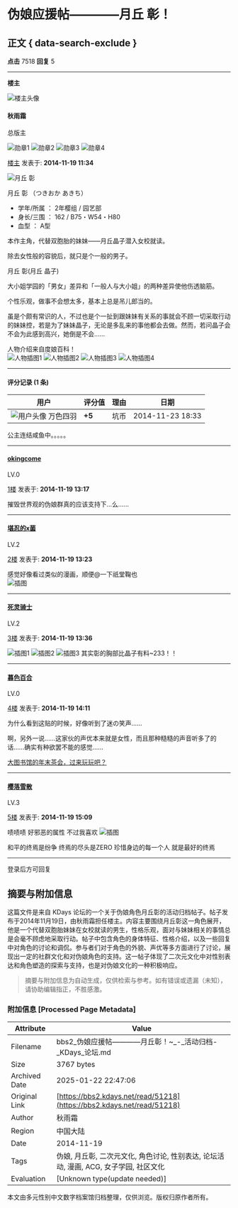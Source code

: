 # 伪娘应援帖————月丘 彰！

## 正文 { data-search-exclude }


**点击** 7518 **回复** 5

---

**楼主**

![楼主头像](https://avatar.ikdays.com/5/58591_1636543028.jpg)

#### 秋雨霜

总版主

![勋章1](https://nico.ikdays.com/medals/49b127101b282b59dca477de0512b1ac.gif)
![勋章2](https://nico.ikdays.com/medals/d3c9ed0bbfcb5aeb53c28e5fdedf27a8.gif)
![勋章3](https://nico.ikdays.com/medals/3940b2d73858bb44d3420c3afbab8b0d.gif)
![勋章4](https://nico.ikdays.com/medals/43_d3c293bc2a2a69b408dde993b4035e04.gif)

[楼主](javascript:;) 发表于: **2014-11-19 11:34**

![月丘 彰](https://nico.ikdays.com/Mon_1411/99_58591_806f907973196be.jpg)

月丘 彰 （つきおか あきち）

- 学年/所属 ： 2年樱组 / 园艺部 
- 身长/三围 ： 162 / B75・W54・H80
- 血型 ： A型

本作主角，代替双胞胎的妹妹——月丘晶子潜入女校就读。

除去女性般的容貌后，就只是个一般的男子。

月丘 彰(月丘 晶子)

大小姐学园的「男女」差异和「一般人与大小姐」的两种差异使他伤透脑筋。

个性乐观，做事不会想太多，基本上总是吊儿郎当的。

虽是个颇有常识的人，不过也是个一扯到跟妹妹有关系的事就会不顾一切采取行动的妹妹控，若是为了妹妹晶子，无论是多乱来的事他都会去做。然而，若问晶子会不会为此感到高兴，她倒是不会……

人物介绍来自度娘百科！  
![人物插图1](https://nico.ikdays.com/Mon_1411/99_58591_7491cc7c16f359c.png)
![人物插图2](https://nico.ikdays.com/Mon_1411/99_58591_290092b3de75b0a.jpg)
![人物插图3](https://nico.ikdays.com/Mon_1411/99_58591_e68b0d4703fa472.jpg)
![人物插图4](https://nico.ikdays.com/Mon_1411/99_58591_72a9e91511717bf.gif)

---

#### 评分记录 (1 条)

| 用户               | 评分值 | 理由          | 日期               |
|-------------------|--------|---------------|--------------------|
| ![用户头像](https://avatar.ikdays.com/36655.jpg!s) 万色四羽 | **+5** | 坑币         | 2014-11-23 18:33 |

公主连结咸鱼中。。。。。

---

#### [okingcome](https://kdays.net/user/profile?uid=79102)

LV.0

[1楼](javascript:;) 发表于: **2014-11-19 13:17**

摧毁世界观的伪娘群真的应该支持下...么......

---

#### [堪忍的x菌](https://kdays.net/user/profile?uid=23615)

LV.2

[2楼](javascript:;) 发表于: **2014-11-19 13:23**

感觉好像看过类似的漫画，顺便@一下祇堂鞠也  
![插图](http://kdays-net-static.smartgslb.com/days/attachment/Mon_1604/77_23615_8cde9132eba55b9.jpg)

---

#### [死灵骑士](https://kdays.net/user/profile?uid=4092)

LV.2

[3楼](javascript:;) 发表于: **2014-11-19 13:36**

![插图1](https://nico.ikdays.com/emotion/po/16.jpg) ![插图2](https://nico.ikdays.com/emotion/po/16.jpg) ![插图3](https://nico.ikdays.com/emotion/po/16.jpg) 其实彰的胸部比晶子有料~233！！

---

#### [暮色百合](https://kdays.net/user/profile?uid=78695)

LV.0

[4楼](javascript:;) 发表于: **2014-11-19 14:11**

为什么看到这贴的时候，好像听到了迷の笑声……

啊，另外一说……这家伙的声优本来就是女性，而且那种糙糙的声音听多了的话……确实有种欲罢不能的感觉……

[大图书馆的年末茶会，过来玩玩吧？](http://kdays.net/days/read.php?tid=51274)

---

#### [樱落雪散](https://kdays.net/user/profile?uid=69018)

LV.3

[5楼](javascript:;) 发表于: **2014-11-19 15:09**

啧啧啧 好邪恶的属性 不过我喜欢 ![插图](https://nico.ikdays.com/emotion/po/21.jpg)

和平的终焉是纷争 终焉的尽头是ZERO 珍惜身边的每一个人 就是最好的终焉

---

登录后方可回复
<!-- tcd_original_link https://bbs2.kdays.net/read/51218 -->


## 摘要与附加信息

<!-- tcd_abstract -->
这篇文件是来自 KDays 论坛的一个关于伪娘角色月丘彰的活动归档帖子。帖子发布于2014年11月19日，由秋雨霜担任楼主。内容主要围绕月丘彰这一角色展开，他是一个代替双胞胎妹妹在女校就读的男生，性格乐观，面对与妹妹相关的事情总是会毫不顾虑地采取行动。帖子中包含角色的身体特征、性格介绍，以及一些回复中对角色的讨论和调侃。参与者们对于角色的外貌、声优等多方面进行了讨论，展现出一定的社群文化和对伪娘角色的支持。这一帖子体现了二次元文化中对性别表达和角色塑造的探索与支持，也是对伪娘文化的一种积极响应。
<!-- tcd_abstract_end -->

> 摘要与附加信息为自动生成，仅供检索与参考。如有错误或遗漏（未知），请协助编辑指正，不胜感激。

### 附加信息 [Processed Page Metadata]

| Attribute       | Value                                  |
|-----------------|----------------------------------------|
| Filename        | bbs2_伪娘应援帖————月丘彰！~_-_活动归档-_KDays_论坛.md                             |
| Size            | 3767 bytes                           |
| Archived Date   | 2025-01-22 22:47:06                             |
| Original Link   | [https://bbs2.kdays.net/read/51218](https://bbs2.kdays.net/read/51218)                       |
| Author          | 秋雨霜                               |
| Region          | 中国大陆                               |
| Date            | 2014-11-19                                 |
| Tags            | 伪娘, 月丘彰, 二次元文化, 角色讨论, 性别表达, 论坛活动, 漫画, ACG, 女子学园, 社区文化                                 |
| Evaluation            | [Unknown type(update needed)]                                 |
<!-- tcd_table_end -->

本文由多元性别中文数字档案馆归档整理，仅供浏览。版权归原作者所有。

